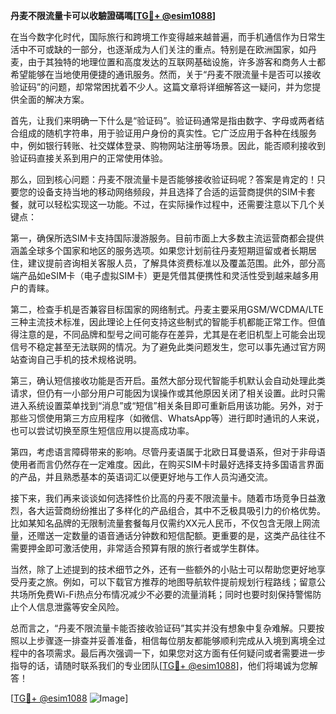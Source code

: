 **丹麦不限流量卡可以收驗證碼嗎[[TG💪+ @esim1088](https://t.me/s/esim1088)]**

在当今数字化时代，国际旅行和跨境工作变得越来越普遍，而手机通信作为日常生活中不可或缺的一部分，也逐渐成为人们关注的重点。特别是在欧洲国家，如丹麦，由于其独特的地理位置和高度发达的互联网基础设施，许多游客和商务人士都希望能够在当地使用便捷的通讯服务。然而，关于“丹麦不限流量卡是否可以接收验证码”的问题，却常常困扰着不少人。这篇文章将详细解答这一疑问，并为您提供全面的解决方案。

首先，让我们来明确一下什么是“验证码”。验证码通常是指由数字、字母或两者结合组成的随机字符串，用于验证用户身份的真实性。它广泛应用于各种在线服务中，例如银行转账、社交媒体登录、购物网站注册等场景。因此，能否顺利接收到验证码直接关系到用户的正常使用体验。

那么，回到核心问题：丹麦不限流量卡是否能够接收验证码呢？答案是肯定的！只要您的设备支持当地的移动网络频段，并且选择了合适的运营商提供的SIM卡套餐，就可以轻松实现这一功能。不过，在实际操作过程中，还需要注意以下几个关键点：

第一，确保所选SIM卡支持国际漫游服务。目前市面上大多数主流运营商都会提供涵盖全球多个国家和地区的服务选项。如果您计划前往丹麦短期逗留或者长期居住，建议提前咨询相关客服人员，了解具体资费标准以及覆盖范围。此外，部分高端产品如eSIM卡（电子虚拟SIM卡）更是凭借其便携性和灵活性受到越来越多用户的青睐。

第二，检查手机是否兼容目标国家的网络制式。丹麦主要采用GSM/WCDMA/LTE三种主流技术标准，因此理论上任何支持这些制式的智能手机都能正常工作。但值得注意的是，不同品牌和型号之间可能存在差异，尤其是在老旧机型上可能会出现信号不稳定甚至无法联网的情况。为了避免此类问题发生，您可以事先通过官方网站查询自己手机的技术规格说明。

第三，确认短信接收功能是否开启。虽然大部分现代智能手机默认会自动处理此类请求，但仍有一小部分用户可能因为误操作或其他原因关闭了相关设置。此时只需进入系统设置菜单找到“消息”或“短信”相关条目即可重新启用该功能。另外，对于那些习惯使用第三方应用程序（如微信、WhatsApp等）进行即时通讯的人来说，也可以尝试切换至原生短信应用以提高成功率。

第四，考虑语言障碍带来的影响。尽管丹麦语属于北欧日耳曼语系，但对于非母语使用者而言仍然存在一定难度。因此，在购买SIM卡时最好选择支持多国语言界面的产品，并且熟悉基本的英语词汇以便更好地与工作人员沟通交流。

接下来，我们再来谈谈如何选择性价比高的丹麦不限流量卡。随着市场竞争日益激烈，各大运营商纷纷推出了多样化的产品组合，其中不乏极具吸引力的价格优势。比如某知名品牌的无限制流量套餐每月仅需约XX元人民币，不仅包含无限上网流量，还赠送一定数量的语音通话分钟数和短信配额。更重要的是，这类产品往往不需要押金即可激活使用，非常适合预算有限的旅行者或学生群体。

当然，除了上述提到的技术细节之外，还有一些额外的小贴士可以帮助您更好地享受丹麦之旅。例如，可以下载官方推荐的地图导航软件提前规划行程路线；留意公共场所免费Wi-Fi热点分布情况减少不必要的流量消耗；同时也要时刻保持警惕防止个人信息泄露等安全风险。

总而言之，“丹麦不限流量卡能否接收验证码”其实并没有想象中复杂难解。只要按照以上步骤逐一排查并妥善准备，相信每位朋友都能够顺利完成从入境到离境全过程中的各项需求。最后再次强调一下，如果您对这方面有任何疑问或者需要进一步指导的话，请随时联系我们的专业团队[[TG💪+ @esim1088](https://t.me/s/esim1088)]，他们将竭诚为您解答！

[[TG💪+ @esim1088](https://t.me/s/esim1088) ![Image](https://i.postimg.cc/4NQfJmqS/Snipaste-2025-05-13-00-14-12.png)]